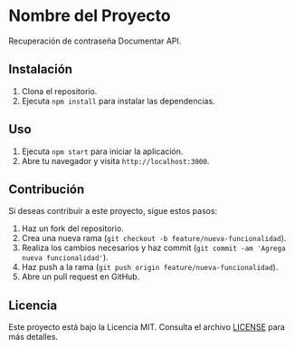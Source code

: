 # Nombre del Proyecto

Recuperación de contraseña
Documentar API.

## Instalación

1. Clona el repositorio.
2. Ejecuta `npm install` para instalar las dependencias.

## Uso

1. Ejecuta `npm start` para iniciar la aplicación.
2. Abre tu navegador y visita `http://localhost:3000`.

## Contribución

Si deseas contribuir a este proyecto, sigue estos pasos:

1. Haz un fork del repositorio.
2. Crea una nueva rama (`git checkout -b feature/nueva-funcionalidad`).
3. Realiza los cambios necesarios y haz commit (`git commit -am 'Agrega nueva funcionalidad'`).
4. Haz push a la rama (`git push origin feature/nueva-funcionalidad`).
5. Abre un pull request en GitHub.

## Licencia

Este proyecto está bajo la Licencia MIT. Consulta el archivo [LICENSE](LICENSE) para más detalles.
